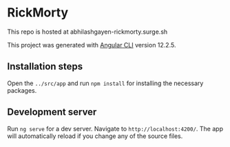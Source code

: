 # RickMorty

This repo is hosted at abhilashgayen-rickmorty.surge.sh

This project was generated with [Angular CLI](https://github.com/angular/angular-cli) version 12.2.5.

## Installation steps

Open the `../src/app` and run `npm install` for installing the necessary packages.

## Development server

Run `ng serve` for a dev server. Navigate to `http://localhost:4200/`. The app will automatically reload if you change any of the source files.
